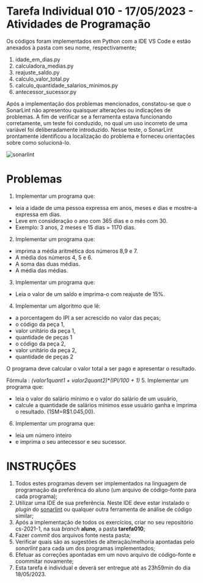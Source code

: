# Tarefa Individual 010 - 17/05/2023 - Atividades de Programação

Os códigos foram implementados em Python com a IDE VS Code e estão anexados à pasta com seu nome, respectivamente;

1.  idade_em_dias.py
2.  calculadora_medias.py
3.  reajuste_saldo.py
4.  calculo_valor_total.py
5. calculo_quantidade_salarios_minimos.py
6.  antecessor_sucessor.py

Após a implementação dos problemas mencionados, constatou-se que o SonarLint não apresentou quaisquer alterações ou indicações de problemas. A fim de verificar se a ferramenta estava funcionando corretamente, um teste foi conduzido, no qual um uso incorreto de uma variável foi deliberadamente introduzido. Nesse teste, o SonarLint prontamente identificou a localização do problema e forneceu orientações sobre como solucioná-lo.

![sonarlint](https://github.com/MateusSilvaUFG/cs-2023-1/assets/131163948/cc9d355b-6c10-4999-8145-b026321f5204)

# **Problemas**  
1. Implementar um programa que:
  * leia a idade de uma pessoa expressa em anos, meses e dias e mostre-a expressa em dias.
  * Leve em consideração o ano com 365 dias e o mês com 30.
  * Exemplo: 3 anos, 2 meses e 15 dias = 1170 dias.
2. Implementar um programa que:
  * imprima a média aritmética dos números 8,9 e 7.
  * A média dos números 4, 5 e 6.
  * A soma das duas médias.
  * A média das médias.
3. Implementar um programa que:
  * Leia o valor de um saldo e imprima-o com reajuste de 15%.
4. Implementar um algoritmo que lê:
  * a porcentagem do IPI a ser acrescido no valor das peças;
  * o código da peça 1,
  * valor unitário da peça 1,
  * quantidade de peças 1
  * o código da peça 2,
  * valor unitário da peça 2,
  * quantidade de peças 2


  O programa deve calcular o valor total a ser pago e apresentar o resultado.


  Fórmula : _(valor1*quant1 + valor2*quant2)_*_(IPI/100 + 1)_
5. Implementar um programa que:
  * leia o valor do salário mínimo e o valor do salário de um usuário,
  * calcule a quantidade de salários mínimos esse usuário ganha e imprima o resultado. (1SM=R$1.045,00).
6. Implementar um programa que:
  * leia um número inteiro
  * e imprima o seu antecessor e seu sucessor.


# **INSTRUÇÕES**
1. Todos estes programas devem ser implementados na linguagem de programação da preferênca do aluno (um arquivo de código-fonte para cada programa);
2. Utilizar uma IDE de sua preferência. Neste IDE deve estar instalado o _plugin_ do [sonarlint](https://www.sonarlint.org/) ou  qualquer outra ferramenta de análise de código similar;
3. Após a implementação de todos os exercícios, criar no seu repositório cs-2021-1, na sua _branch_ **aluno**, a pasta **tarefa010**;
4. Fazer _commit_ dos arquivos fonte nesta pasta;
5. Verificar quais são as sugestões de alteração/melhoria apontadas pelo _sonarlint_ para cada um dos programas implementados;
6. Efetuar as correções apontadas em um novo arquivo de código-fonte e coommitar novamente;
7. Esta tarefa é individual e deverá ser entregue até as 23h59min do dia 18/05/2023.


